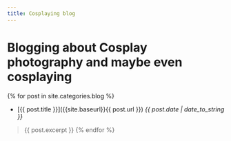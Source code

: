 ```yaml
---
title: Cosplaying blog
---
```


# Blogging about Cosplay photography and maybe even cosplaying

{% for post in site.categories.blog %}
* [{{ post.title }}]({{site.baseurl}}{{ post.url }}) *{{ post.date | date_to_string }}*
> {{ post.excerpt }}
{% endfor %}